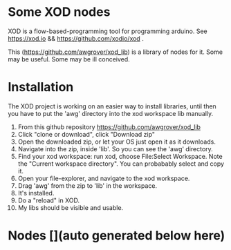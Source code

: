 # Some XOD nodes

XOD is a flow-based-programming tool for programming arduino. See https://xod.io && https://github.com/xodio/xod .

This (https://github.com/awgrover/xod_lib) is a library of nodes for it. Some may be useful. Some may be ill conceived.

# Installation

The XOD project is working on an easier way to install libraries, until then you have to put the 'awg' directory into the xod workspace lib manually.

1. From this github repository https://github.com/awgrover/xod_lib
1. Click "clone or download", click "Download zip"
1. Open the downloaded zip, or let your OS just open it as it downloads.
1. Navigate into the zip, inside 'lib'. So you can see the 'awg' directory.
1. Find your xod workspace: run xod, choose File:Select Workspace. Note the "Current workspace directory". You can probabably select and copy it.
1. Open your file-explorer, and navigate to the xod workspace.
1. Drag 'awg' from the zip to 'lib' in the workspace.
1. It's installed.
1. Do a "reload" in XOD.
1. My libs should be visible and usable.

# Nodes [](auto generated below here)
